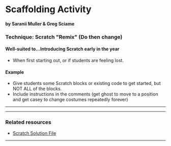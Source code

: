 # Scaffolding Activity
#### by Saranii Muller & Greg Sciame

### Technique: Scratch "Remix" (Do then change)

#### Well-suited to...Introducing Scratch early in the year
* When first starting out, or if students are feeling lost.

#### Example
* Give students some Scratch blocks or existing code to get started, but NOT ALL of the blocks. 
* Include instructions in the comments (get ghost to move to a position and get casey to change costumes repeatedly forever)


  

* * *

* * *

### Related resources
* [Scratch Solution File](https://scratch.mit.edu/projects/716058885/)

* * *
